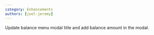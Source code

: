 ```yaml
---
category: Enhancements
authors: [joel-jeremy]
---
```


Update balance menu modal title and add balance amount in the modal.
